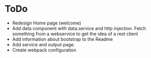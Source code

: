 # ToDo

* Redesign Home page (welcome)
* Add data component with data.service and http injection. Fetch something from a webservice to get the idea of a rest client
* Add information about bootstrap to the Readme
* Add service and output page.
* Create webpack configuration
